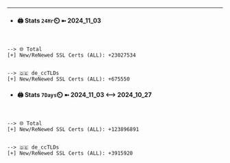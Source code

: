 

---
- #### 🖨️ **Stats** `24Hr`⏲️ ➼ 2024_11_03
```console


--> 🌐 Total
[+] New/ReNewed SSL Certs (ALL): +23027534


--> 🇩🇪 de_ccTLDs
[+] New/ReNewed SSL Certs (ALL): +675550

```

- #### 🖨️ **Stats** `7Days`⏲️ ➼ 2024_11_03 <--> 2024_10_27
```console


--> 🌐 Total
[+] New/ReNewed SSL Certs (ALL): +123896891


--> 🇩🇪 de_ccTLDs
[+] New/ReNewed SSL Certs (ALL): +3915920

```

